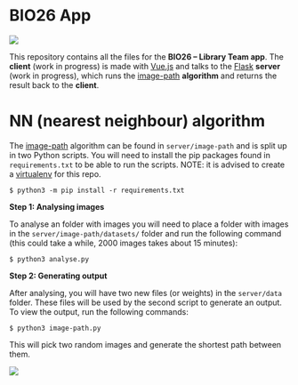 # BIO26 App

[![](https://video-to-markdown.netlify.com/.netlify/functions/image?url=https%3A%2F%2Fwww.youtube.com%2Fwatch%3Fv%3DcFHTQ0yzrnE%26feature%3Dyoutu.be)](https://www.youtube.com/watch?v=cFHTQ0yzrnE&feature=youtu.be "")

This repository contains all the files for the **BIO26 – Library Team app**. The **client** (work in progress) is made with [Vue.js](https://vuejs.org/) and talks to the [Flask](https://palletsprojects.com/p/flask/) **server** (work in progress), which runs the [image-path](https://github.com/ml4a/ml4a-guides/blob/master/notebooks/image-path.ipynb) **algorithm** and returns the result back to the **client**.

# NN (nearest neighbour) algorithm

The [image-path](https://github.com/ml4a/ml4a-guides/blob/master/notebooks/image-path.ipynb) algorithm can be found in ``server/image-path`` and is split up in two Python scripts. You will need to install the pip packages found in ``requirements.txt`` to be able to run the scripts. NOTE: it is advised to create a [virtualenv](https://packaging.python.org/guides/installing-using-pip-and-virtual-environments/) for this repo.

```
$ python3 -m pip install -r requirements.txt
```

**Step 1: Analysing images**

To analyse an folder with images you will need to place a folder with images in the ``server/image-path/datasets/`` folder and run the following command (this could take a while, 2000 images takes about 15 minutes):

```
$ python3 analyse.py
```

**Step 2: Generating output**

After analysing, you will have two new files (or weights) in the ``server/data`` folder. These files will be used by the second script to generate an output. To view the output, run the following commands:

```
$ python3 image-path.py
```

This will pick two random images and generate the shortest path between them.

![
](https://lh3.googleusercontent.com/K2e-AJFeUB4mDybpHwRsb-4xQlkcKDMfX6dpR1za2P2_4_Be5-eUWaLHxJ3gf6kB48ehGvqLxMzPhqqMZAVuPcPO6XkUM74HRegmuL4btHSjOL1ibiwMtFlq93amZWewygKoS365PNQAWYEHF7iCbEhoVSBlSyNT9ao87fRe4rRSc7EaYbPaKCmlK3CQ8pLsGrGwegVqTrqFg9Riwqh7TI-JxOUU98Gr_wMhRPD7f9KwrV_Kqk_R7Ns3M3D0plgZtX74MpYzt9_XgNPVV-tTWQosYKOemHP8kRJpXh_KoaBYzoAv2ktzIMJZLuRj4hJ4NQFuzEtZdGJWUjepghyQdjHHWVbzJ5sg-ekhI6i0wHmFqXBLt3EAXDBScvzluMDDKvi2Vp7rq4wjTV3ud7M-PW26sXzhJ1Kx00MaQnPW6xGLwNb_O_dvc2jCyFS-ctYETDBJDR2IDCrqzAUG_EyaWQ64-lYzUNjiS6qoTENnDPC58SBWahlEsCMTrsf-DZ2xVaU9EqY1XNYh0-_jXd8NyZAl21yRC8gdkMDnpx9wl8NNByIqHpLyZVJ9RH4H_CuYgET36ahzCfaTwoHHkp3nKPG8FWhcRC1dqwpKY9Agz8OhP5H9B3MRzcSlf4ush0wIvZMdscDVROCPaXuBcgVO4dq4ksOjt2Ojczg6lotGh_ecRtYgjtfuMKU=w1551-h261-no "Output")
